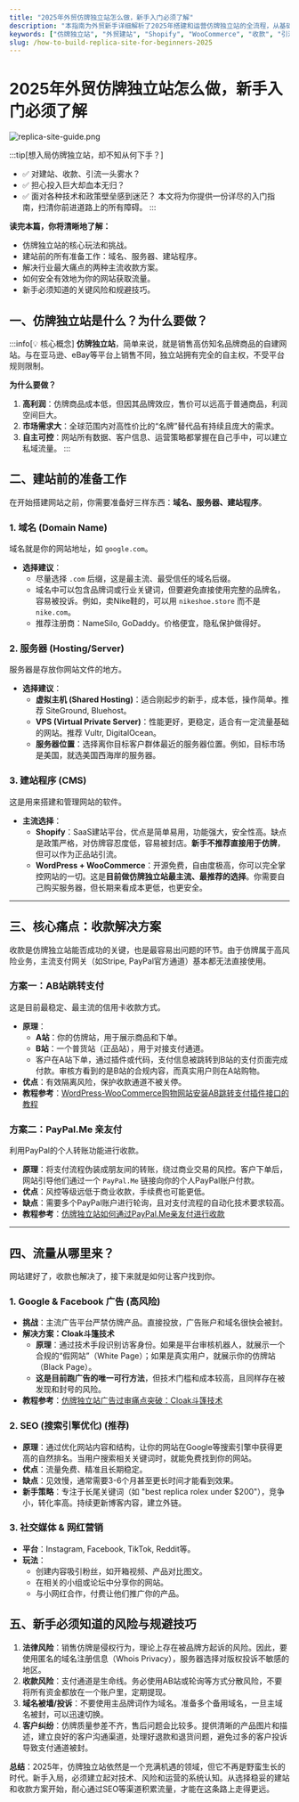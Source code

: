 ```yaml
---
title: "2025年外贸仿牌独立站怎么做，新手入门必须了解"
description: "本指南为外贸新手详细解析了2025年搭建和运营仿牌独立站的全流程，从基础概念、建站准备，到核心的收款、引流和规避风险策略，助你快速入门。"
keywords: ["仿牌独立站", "外贸建站", "Shopify", "WooCommerce", "收款", "引流", "2025"]
slug: /how-to-build-replica-site-for-beginners-2025
---
```


# 2025年外贸仿牌独立站怎么做，新手入门必须了解

![replica-site-guide.png](https://list.ucards.store/d/img/replica-site-guide.webp)

:::tip[想入局仿牌独立站，却不知从何下手？]
- ✅ 对建站、收款、引流一头雾水？
- ✅ 担心投入巨大却血本无归？
- ✅ 面对各种技术和政策壁垒感到迷茫？
本文将为你提供一份详尽的入门指南，扫清你前进道路上的所有障碍。
:::

**读完本篇，你将清晰地了解：**
- 仿牌独立站的核心玩法和挑战。
- 建站前的所有准备工作：域名、服务器、建站程序。
- 解决行业最大痛点的两种主流收款方案。
- 如何安全有效地为你的网站获取流量。
- 新手必须知道的关键风险和规避技巧。

## 一、仿牌独立站是什么？为什么要做？

:::info[💡 核心概念]
**仿牌独立站**，简单来说，就是销售高仿知名品牌商品的自建网站。与在亚马逊、eBay等平台上销售不同，独立站拥有完全的自主权，不受平台规则限制。

**为什么要做？**
1.  **高利润**：仿牌商品成本低，但因其品牌效应，售价可以远高于普通商品，利润空间巨大。
2.  **市场需求大**：全球范围内对高性价比的“名牌”替代品有持续且庞大的需求。
3.  **自主可控**：网站所有数据、客户信息、运营策略都掌握在自己手中，可以建立私域流量。
:::

## 二、建站前的准备工作

在开始搭建网站之前，你需要准备好三样东西：**域名、服务器、建站程序**。

### 1. 域名 (Domain Name)
域名就是你的网站地址，如 `google.com`。
- **选择建议**：
    - 尽量选择 `.com` 后缀，这是最主流、最受信任的域名后缀。
    - 域名中可以包含品牌词或行业关键词，但要避免直接使用完整的品牌名，容易被投诉。例如，卖Nike鞋的，可以用 `nikeshoe.store` 而不是 `nike.com`。
    - 推荐注册商：NameSilo, GoDaddy。价格便宜，隐私保护做得好。

### 2. 服务器 (Hosting/Server)
服务器是存放你网站文件的地方。
- **选择建议**：
    - **虚拟主机 (Shared Hosting)**：适合刚起步的新手，成本低，操作简单。推荐 SiteGround, Bluehost。
    - **VPS (Virtual Private Server)**：性能更好，更稳定，适合有一定流量基础的网站。推荐 Vultr, DigitalOcean。
    - **服务器位置**：选择离你目标客户群体最近的服务器位置。例如，目标市场是美国，就选美国西海岸的服务器。

### 3. 建站程序 (CMS)
这是用来搭建和管理网站的软件。
- **主流选择**：
    - **Shopify**：SaaS建站平台，优点是简单易用，功能强大，安全性高。缺点是政策严格，对仿牌容忍度低，容易被封店。**新手不推荐直接用于仿牌**，但可以作为正品站引流。
    - **WordPress + WooCommerce**：开源免费，自由度极高，你可以完全掌控网站的一切。这是**目前做仿牌独立站最主流、最推荐的选择**。你需要自己购买服务器，但长期来看成本更低，也更安全。

---

## 三、核心痛点：收款解决方案

收款是仿牌独立站能否成功的关键，也是最容易出问题的环节。由于仿牌属于高风险业务，主流支付网关（如Stripe, PayPal官方通道）基本都无法直接使用。

### 方案一：AB站跳转支付
这是目前最稳定、最主流的信用卡收款方式。
- **原理**：
    - **A站**：你的仿牌站，用于展示商品和下单。
    - **B站**：一个普货站（正品站），用于对接支付通道。
    - 客户在A站下单，通过插件或代码，支付信息被跳转到B站的支付页面完成付款。审核方看到的是B站的合规内容，而真实用户则在A站购物。
- **优点**：有效隔离风险，保护收款通道不被关停。
- **教程参考**：[WordPress-WooCommerce购物网站安装AB跳转支付插件接口的教程](/docs/跨境站运营推广/仿牌独立站/woocommerce-ab-redirect-payment-gateway-tutorial)

### 方案二：PayPal.Me 亲友付
利用PayPal的个人转账功能进行收款。
- **原理**：将支付流程伪装成朋友间的转账，绕过商业交易的风控。客户下单后，网站引导他们通过一个 `PayPal.Me` 链接向你的个人PayPal账户付款。
- **优点**：风控等级远低于商业收款，手续费也可能更低。
- **缺点**：需要多个PayPal账户进行轮询，且对支付流程的自动化技术要求较高。
- **教程参考**：[仿牌独立站如何通过PayPal.Me亲友付进行收款](/docs/跨境站运营推广/仿牌独立站/paypal-me-for-replica-sites)

---

## 四、流量从哪里来？

网站建好了，收款也解决了，接下来就是如何让客户找到你。

### 1. Google & Facebook 广告 (高风险)
- **挑战**：主流广告平台严禁仿牌产品。直接投放，广告账户和域名很快会被封。
- **解决方案：Cloak斗篷技术**
    - **原理**：通过技术手段识别访客身份。如果是平台审核机器人，就展示一个合规的“假网站”（White Page）；如果是真实用户，就展示你的仿牌站（Black Page）。
    - **这是目前跑广告的唯一可行方法**，但技术门槛和成本较高，且同样存在被发现和封号的风险。
- **教程参考**：[仿牌独立站广告过审痛点突破：Cloak斗篷技术](/docs/跨境站运营推广/仿牌独立站/cloak-technology-for-replica-sites)

### 2. SEO (搜索引擎优化) (推荐)
- **原理**：通过优化网站内容和结构，让你的网站在Google等搜索引擎中获得更高的自然排名。当用户搜索相关关键词时，就能免费找到你的网站。
- **优点**：流量免费、精准且长期稳定。
- **缺点**：见效慢，通常需要3-6个月甚至更长时间才能看到效果。
- **新手策略**：专注于长尾关键词（如 "best replica rolex under $200"），竞争小，转化率高。持续更新博客内容，建立外链。

### 3. 社交媒体 & 网红营销
- **平台**：Instagram, Facebook, TikTok, Reddit等。
- **玩法**：
    - 创建内容吸引粉丝，如开箱视频、产品对比图文。
    - 在相关的小组或论坛中分享你的网站。
    - 与小网红合作，付费让他们推广你的产品。

## 五、新手必须知道的风险与规避技巧

1.  **法律风险**：销售仿牌是侵权行为，理论上存在被品牌方起诉的风险。因此，要使用匿名的域名注册信息（Whois Privacy），服务器选择对版权投诉不敏感的地区。
2.  **收款风险**：支付通道是生命线。务必使用AB站或轮询等方式分散风险，不要将所有资金都放在一个账户里，定期提现。
3.  **域名被墙/投诉**：不要使用主品牌词作为域名。准备多个备用域名，一旦主域名被封，可以迅速切换。
4.  **客户纠纷**：仿牌质量参差不齐，售后问题会比较多。提供清晰的产品图片和描述，建立良好的客户沟通渠道，处理好退款和退货问题，避免过多的客户投诉导致支付通道被封。

**总结**：2025年，仿牌独立站依然是一个充满机遇的领域，但它不再是野蛮生长的时代。新手入局，必须建立起对技术、风险和运营的系统认知。从选择稳妥的建站和收款方案开始，耐心通过SEO等渠道积累流量，才能在这条路上走得更远。

